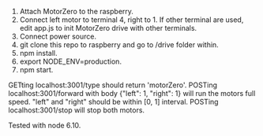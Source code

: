 1. Attach MotorZero to the raspberry.
2. Connect left motor to terminal 4, right to 1. If other terminal are used, edit app.js to init MotorZero drive with other terminals.
3. Connect power source.
4. git clone this repo to raspberry and go to /drive folder within.
5. npm install.
6. export NODE_ENV=production.
7. npm start.

GETting localhost:3001/type should return 'motorZero'.
POSTing localhost:3001/forward with body {"left": 1, "right": 1} will run the motors full speed.
 "left" and "right" should be within [0, 1] interval.
POSTing localhost:3001/stop will stop both motors.

Tested with node 6.10.
